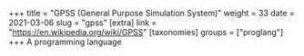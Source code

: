 +++
title = "GPSS (General Purpose Simulation System)"
weight = 33
date = 2021-03-06
slug = "gpss"
[extra]
link = "https://en.wikipedia.org/wiki/GPSS"
[taxonomies]
groups = ["proglang"]
+++
A programming language

